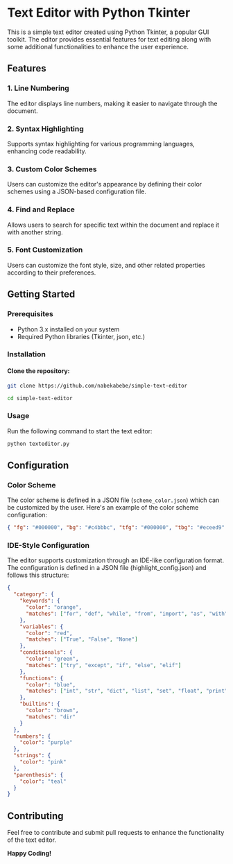 # Text Editor with Python Tkinter

This is a simple text editor created using Python Tkinter, a popular GUI toolkit. The editor provides essential features for text editing along with some additional functionalities to enhance the user experience.

## Features

### 1. Line Numbering

The editor displays line numbers, making it easier to navigate through the document.

### 2. Syntax Highlighting

Supports syntax highlighting for various programming languages, enhancing code readability.

### 3. Custom Color Schemes

Users can customize the editor's appearance by defining their color schemes using a JSON-based configuration file.

### 4. Find and Replace

Allows users to search for specific text within the document and replace it with another string.

### 5. Font Customization

Users can customize the font style, size, and other related properties according to their preferences.

## Getting Started

### Prerequisites

- Python 3.x installed on your system
- Required Python libraries (Tkinter, json, etc.)

### Installation

#### Clone the repository:

```bash
git clone https://github.com/nabekabebe/simple-text-editor
```

```bash
cd simple-text-editor
```

### Usage

Run the following command to start the text editor:

```bash
python texteditor.py
```

## Configuration

### Color Scheme

The color scheme is defined in a JSON file (`scheme_color.json`) which can be customized by the user. Here's an example of the color scheme configuration:

```json
{ "fg": "#000000", "bg": "#c4bbbc", "tfg": "#000000", "tbg": "#eceed9" }
```

### IDE-Style Configuration

The editor supports customization through an IDE-like configuration format. The configuration is defined in a JSON file (highlight_config.json) and follows this structure:

```json
{
  "category": {
    "keywords": {
      "color": "orange",
      "matches": ["for", "def", "while", "from", "import", "as", "with", "self"]
    },
    "variables": {
      "color": "red",
      "matches": ["True", "False", "None"]
    },
    "conditionals": {
      "color": "green",
      "matches": ["try", "except", "if", "else", "elif"]
    },
    "functions": {
      "color": "blue",
      "matches": ["int", "str", "dict", "list", "set", "float", "print"]
    },
    "builtins": {
      "color": "brown",
      "matches": "dir"
    }
  },
  "numbers": {
    "color": "purple"
  },
  "strings": {
    "color": "pink"
  },
  "parenthesis": {
    "color": "teal"
  }
}
```

## Contributing

Feel free to contribute and submit pull requests to enhance the functionality of the text editor.

**Happy Coding!**
